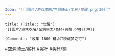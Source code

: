 ```yaml
---
Icon: "![[图片/游戏攻略/空洞骑士/奖杯/觉醒.png|30]]"
---
```

```ad-common-bronze-trophy
title: (Title:: "觉醒")
![[图片/游戏攻略/空洞骑士/奖杯/觉醒.png|100]]

(Comment:: "收集 1800 精华并唤醒梦之钉")
```

#空洞骑士/奖杯 #奖杯 #奖杯/铜
